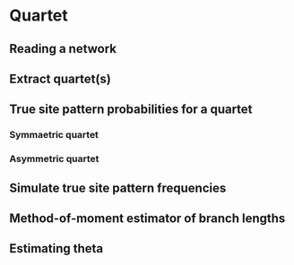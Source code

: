 # Quartet

## Reading a network

## Extract quartet(s)


## True site pattern probabilities for a quartet
### Symmaetric quartet

### Asymmetric quartet

## Simulate true site pattern frequencies

## Method-of-moment estimator of branch lengths

## Estimating theta